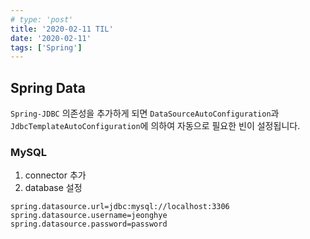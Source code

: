 ```yaml
---
# type: 'post'
title: '2020-02-11 TIL'
date: '2020-02-11'
tags: ['Spring']
---
```


## Spring Data

`Spring-JDBC` 의존성을 추가하게 되면 `DataSourceAutoConfiguration`과 `JdbcTemplateAutoConfiguration`에 의하여 자동으로 필요한 빈이 설정됩니다.

### MySQL

1. connector 추가
2. database 설정

```properties
spring.datasource.url=jdbc:mysql://localhost:3306
spring.datasource.username=jeonghye
spring.datasource.password=password
```